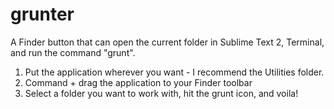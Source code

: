 grunter
=======

A Finder button that can open the current folder in Sublime Text 2, Terminal, and run the command "grunt".

1. Put the application wherever you want - I recommend the Utilities folder. 
2. Command + drag the application to your Finder toolbar
3. Select a folder you want to work with, hit the grunt icon, and voila!
